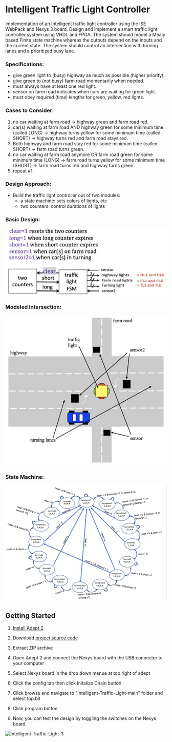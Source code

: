 # Intelligent Traffic Light Controller

Implementation of an Intelligent traffic light controller using the ISE WebPack and Nexys 3 board. Design and implement a smart traffic light controller system using VHDL and FPGA. The system should model a Mealy based Finite state machine whereas the outputs depend on the inputs and the current state. The system should control an intersection with turning lanes and a prioritized busy lane.

### Specifications:
* give green light to (busy) highway as much as possible (higher priority). 
* give green to (not busy) farm road momentarily when needed.
* must always have at least one red light.
* sensor on farm road indicates when cars are waiting for green light.
* must obey required (time) lengths for green, yellow, red lights.

### Cases to Consider:
1. no car waiting at farm road -> highway green and farm road red.
2. car(s) waiting at farm road AND highway green for some minimum time (called LONG) -> highway turns yellow for some minimum time (called SHORT) -> highway turns red and farm road stays red.
3. Both highway and farm road stay red for some minimum time (called SHORT) -> farm road turns green.
4. no car waiting at farm road anymore OR farm road green for some minimum time (LONG) -> farm road turns yellow for some minimum time (SHORT) -> farm road turns red and highway turns green.
5. repeat #1.

### Design Approach:
* Build the traffic light controller out of two modules:
  * a state machine: sets colors of lights, etc 
  * two counters: control durations of lights

### Basic Design:

![Intelligent-Traffic-Light-0](https://github.com/pdewar/Intelligent-Traffic-Light/blob/c8ac17c381225a6ceb9366e1785134e6691604c1/images/Mock%20up%20schematic.png)

### Modeled Intersection:

![Intelligent-Traffic-Light-1](https://github.com/pdewar/Intelligent-Traffic-Light/blob/c8ac17c381225a6ceb9366e1785134e6691604c1/images/Intersection%20layout.png)

### State Machine:

![Intelligent-Traffic-Light-2](https://github.com/pdewar/Intelligent-Traffic-Light/blob/c8ac17c381225a6ceb9366e1785134e6691604c1/images/State%20Diagram.png)

## Getting Started

1. [Install Adept 2](https://digilent.com/reference/software/adept/start?redirect=2#software_downloads)

2. Download [project source code](https://github.com/pdewar/Intelligent-Traffic-Light/archive/refs/heads/main.zip)

3. Extract ZIP archive

4. Open Adept 2 and connect the Nexys board with the USB connector to your computer

5. Select Nexys board in the drop down menue at top right of adept

6. Click the config tab then click Initalize Chain button

8. Click browse and navigate to "Intelligent-Traffic-Light-main" folder and select top.bit

9. Click program button

10. Now, you can test the design by toggling the switches on the Nexys board.

![Intelligent-Traffic-Light-3](https://github.com/pdewar/Intelligent-Traffic-Light/blob/b632367d8c5e55ff0ddad875f5d7af63780124c6/images/Nexys%20Board.png)
